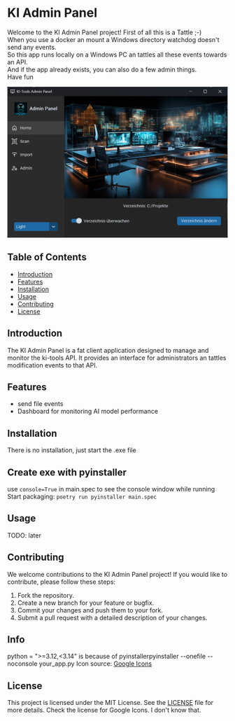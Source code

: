 # KI Admin Panel

Welcome to the KI Admin Panel project! First of all this is a Tattle ;-) \
When you use a docker an mount a Windows directory watchdog doesn't send any events. \
So this app runs locally on a Windows PC an tattles all these events towards an API. \
And if the app already exists, you can also do a few admin things. \
Have fun

![Screenshot](/assets/Screenshot.png)

## Table of Contents

- [Introduction](#introduction)
- [Features](#features)
- [Installation](#installation)
- [Usage](#usage)
- [Contributing](#contributing)
- [License](#license)

## Introduction

The KI Admin Panel is a fat client application designed to manage and monitor the ki-tools API. It provides an interface for administrators an tattles modification events to that API.

## Features

- send file events
- Dashboard for monitoring AI model performance

## Installation

There is no installation, just start the .exe file

## Create exe with pyinstaller

use ```console=True``` in main.spec to see the console window while running
Start packaging: ```poetry run pyinstaller main.spec```

## Usage

TODO: later

## Contributing

We welcome contributions to the KI Admin Panel project! If you would like to contribute, please follow these steps:

1. Fork the repository.
2. Create a new branch for your feature or bugfix.
3. Commit your changes and push them to your fork.
4. Submit a pull request with a detailed description of your changes.

## Info

python = ">=3.12,<3.14" is because of pyinstallerpyinstaller --onefile --noconsole your_app.py
Icon source: [Google Icons](https://fonts.google.com/icons)

## License

This project is licensed under the MIT License. See the [LICENSE](LICENSE) file for more details.
Check the license for Google Icons. I don't know that.
